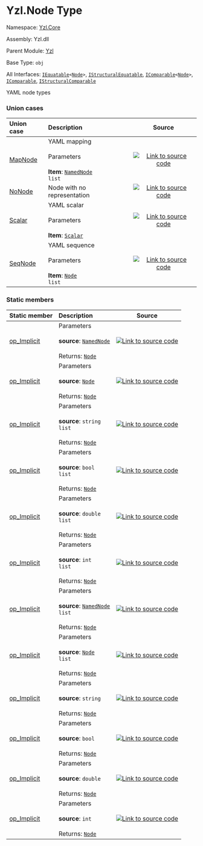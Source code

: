 # Yzl.Node Type

Namespace: [Yzl.Core](https://queil.github.io/yzl/reference/yzl-core)

Assembly: Yzl.dll

Parent Module: [Yzl](https://queil.github.io/yzl/reference/yzl-core-yzl)

Base Type: <code>obj</code>

All Interfaces: <code><span><a href="https://docs.microsoft.com/dotnet/api/system.iequatable-1">IEquatable</a>&lt;<a href="https://queil.github.io/yzl/reference/yzl-core-yzl-node">Node</a>&gt;</span></code>, <code><a href="https://docs.microsoft.com/dotnet/api/system.collections.istructuralequatable">IStructuralEquatable</a></code>, <code><span><a href="https://docs.microsoft.com/dotnet/api/system.icomparable-1">IComparable</a>&lt;<a href="https://queil.github.io/yzl/reference/yzl-core-yzl-node">Node</a>&gt;</span></code>, <code><a href="https://docs.microsoft.com/dotnet/api/system.icomparable">IComparable</a></code>, <code><a href="https://docs.microsoft.com/dotnet/api/system.collections.istructuralcomparable">IStructuralComparable</a></code>

YAML node types

### Union cases

Union case | Description | Source
:--- | :--- | :---:
[MapNode](#MapNode)&#32; | YAML mapping<br />&#32;<br />Parameters&#32;<br />&#32;&#32;<br />**Item**: <code><span><a href="https://queil.github.io/yzl/reference/yzl-core-yzl-namednode">NamedNode</a>&#32;list</span></code>&#32;<br />&#32;&#32; | [![Link to source code](https://queil.github.io/yzl/content/img/github.png)](https://github.com/queil/yzl/tree/master/src/Yzl.fs#L46-46)&#32;
[NoNode](#NoNode)&#32; | Node with no representation<br />&#32; | [![Link to source code](https://queil.github.io/yzl/content/img/github.png)](https://github.com/queil/yzl/tree/master/src/Yzl.fs#L52-52)&#32;
[Scalar](#Scalar)&#32; | YAML scalar<br />&#32;<br />Parameters&#32;<br />&#32;&#32;<br />**Item**: <code><a href="https://queil.github.io/yzl/reference/yzl-core-yzl-scalar">Scalar</a></code>&#32;<br />&#32;&#32; | [![Link to source code](https://queil.github.io/yzl/content/img/github.png)](https://github.com/queil/yzl/tree/master/src/Yzl.fs#L50-50)&#32;
[SeqNode](#SeqNode)&#32; | YAML sequence<br />&#32;<br />Parameters&#32;<br />&#32;&#32;<br />**Item**: <code><span><a href="https://queil.github.io/yzl/reference/yzl-core-yzl-node">Node</a>&#32;list</span></code>&#32;<br />&#32;&#32; | [![Link to source code](https://queil.github.io/yzl/content/img/github.png)](https://github.com/queil/yzl/tree/master/src/Yzl.fs#L48-48)&#32;


### Static members

Static member | Description | Source
:--- | :--- | :---:
[op_Implicit](#op_Implicit)&#32; | Parameters&#32;<br />&#32;&#32;<br />**source**: <code><a href="https://queil.github.io/yzl/reference/yzl-core-yzl-namednode">NamedNode</a></code>&#32;<br />&#32;&#32;<br />Returns: <code><a href="https://queil.github.io/yzl/reference/yzl-core-yzl-node">Node</a></code><br />&#32; | [![Link to source code](https://queil.github.io/yzl/content/img/github.png)](https://github.com/queil/yzl/tree/master/src/Yzl.fs#L64-64)&#32;
[op_Implicit](#op_Implicit)&#32; | Parameters&#32;<br />&#32;&#32;<br />**source**: <code><a href="https://queil.github.io/yzl/reference/yzl-core-yzl-node">Node</a></code>&#32;<br />&#32;&#32;<br />Returns: <code><a href="https://queil.github.io/yzl/reference/yzl-core-yzl-node">Node</a></code><br />&#32; | [![Link to source code](https://queil.github.io/yzl/content/img/github.png)](https://github.com/queil/yzl/tree/master/src/Yzl.fs#L63-63)&#32;
[op_Implicit](#op_Implicit)&#32; | Parameters&#32;<br />&#32;&#32;<br />**source**: <code><span>string&#32;list</span></code>&#32;<br />&#32;&#32;<br />Returns: <code><a href="https://queil.github.io/yzl/reference/yzl-core-yzl-node">Node</a></code><br />&#32; | [![Link to source code](https://queil.github.io/yzl/content/img/github.png)](https://github.com/queil/yzl/tree/master/src/Yzl.fs#L62-62)&#32;
[op_Implicit](#op_Implicit)&#32; | Parameters&#32;<br />&#32;&#32;<br />**source**: <code><span>bool&#32;list</span></code>&#32;<br />&#32;&#32;<br />Returns: <code><a href="https://queil.github.io/yzl/reference/yzl-core-yzl-node">Node</a></code><br />&#32; | [![Link to source code](https://queil.github.io/yzl/content/img/github.png)](https://github.com/queil/yzl/tree/master/src/Yzl.fs#L61-61)&#32;
[op_Implicit](#op_Implicit)&#32; | Parameters&#32;<br />&#32;&#32;<br />**source**: <code><span>double&#32;list</span></code>&#32;<br />&#32;&#32;<br />Returns: <code><a href="https://queil.github.io/yzl/reference/yzl-core-yzl-node">Node</a></code><br />&#32; | [![Link to source code](https://queil.github.io/yzl/content/img/github.png)](https://github.com/queil/yzl/tree/master/src/Yzl.fs#L60-60)&#32;
[op_Implicit](#op_Implicit)&#32; | Parameters&#32;<br />&#32;&#32;<br />**source**: <code><span>int&#32;list</span></code>&#32;<br />&#32;&#32;<br />Returns: <code><a href="https://queil.github.io/yzl/reference/yzl-core-yzl-node">Node</a></code><br />&#32; | [![Link to source code](https://queil.github.io/yzl/content/img/github.png)](https://github.com/queil/yzl/tree/master/src/Yzl.fs#L59-59)&#32;
[op_Implicit](#op_Implicit)&#32; | Parameters&#32;<br />&#32;&#32;<br />**source**: <code><span><a href="https://queil.github.io/yzl/reference/yzl-core-yzl-namednode">NamedNode</a>&#32;list</span></code>&#32;<br />&#32;&#32;<br />Returns: <code><a href="https://queil.github.io/yzl/reference/yzl-core-yzl-node">Node</a></code><br />&#32; | [![Link to source code](https://queil.github.io/yzl/content/img/github.png)](https://github.com/queil/yzl/tree/master/src/Yzl.fs#L58-58)&#32;
[op_Implicit](#op_Implicit)&#32; | Parameters&#32;<br />&#32;&#32;<br />**source**: <code><span><a href="https://queil.github.io/yzl/reference/yzl-core-yzl-node">Node</a>&#32;list</span></code>&#32;<br />&#32;&#32;<br />Returns: <code><a href="https://queil.github.io/yzl/reference/yzl-core-yzl-node">Node</a></code><br />&#32; | [![Link to source code](https://queil.github.io/yzl/content/img/github.png)](https://github.com/queil/yzl/tree/master/src/Yzl.fs#L57-57)&#32;
[op_Implicit](#op_Implicit)&#32; | Parameters&#32;<br />&#32;&#32;<br />**source**: <code>string</code>&#32;<br />&#32;&#32;<br />Returns: <code><a href="https://queil.github.io/yzl/reference/yzl-core-yzl-node">Node</a></code><br />&#32; | [![Link to source code](https://queil.github.io/yzl/content/img/github.png)](https://github.com/queil/yzl/tree/master/src/Yzl.fs#L56-56)&#32;
[op_Implicit](#op_Implicit)&#32; | Parameters&#32;<br />&#32;&#32;<br />**source**: <code>bool</code>&#32;<br />&#32;&#32;<br />Returns: <code><a href="https://queil.github.io/yzl/reference/yzl-core-yzl-node">Node</a></code><br />&#32; | [![Link to source code](https://queil.github.io/yzl/content/img/github.png)](https://github.com/queil/yzl/tree/master/src/Yzl.fs#L55-55)&#32;
[op_Implicit](#op_Implicit)&#32; | Parameters&#32;<br />&#32;&#32;<br />**source**: <code>double</code>&#32;<br />&#32;&#32;<br />Returns: <code><a href="https://queil.github.io/yzl/reference/yzl-core-yzl-node">Node</a></code><br />&#32; | [![Link to source code](https://queil.github.io/yzl/content/img/github.png)](https://github.com/queil/yzl/tree/master/src/Yzl.fs#L54-54)&#32;
[op_Implicit](#op_Implicit)&#32; | Parameters&#32;<br />&#32;&#32;<br />**source**: <code>int</code>&#32;<br />&#32;&#32;<br />Returns: <code><a href="https://queil.github.io/yzl/reference/yzl-core-yzl-node">Node</a></code><br />&#32; | [![Link to source code](https://queil.github.io/yzl/content/img/github.png)](https://github.com/queil/yzl/tree/master/src/Yzl.fs#L53-53)&#32;




